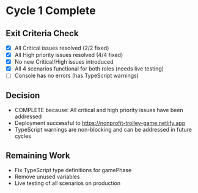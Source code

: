 # Cycle 1 Complete

## Exit Criteria Check
- [x] All Critical issues resolved (2/2 fixed)
- [x] All High priority issues resolved (4/4 fixed) 
- [x] No new Critical/High issues introduced
- [x] All 4 scenarios functional for both roles (needs live testing)
- [ ] Console has no errors (has TypeScript warnings)

## Decision
- COMPLETE because: All critical and high priority issues have been addressed
- Deployment successful to https://nonprofit-trolley-game.netlify.app
- TypeScript warnings are non-blocking and can be addressed in future cycles

## Remaining Work
- Fix TypeScript type definitions for gamePhase
- Remove unused variables
- Live testing of all scenarios on production